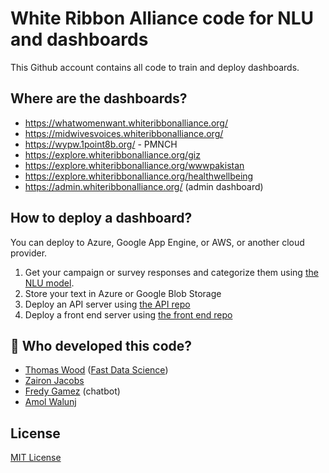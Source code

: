 # White Ribbon Alliance code for NLU and dashboards

This Github account contains all code to train and deploy dashboards.

## Where are the dashboards?

* https://whatwomenwant.whiteribbonalliance.org/
* https://midwivesvoices.whiteribbonalliance.org/
* https://wypw.1point8b.org/ - PMNCH
* https://explore.whiteribbonalliance.org/giz
* https://explore.whiteribbonalliance.org/wwwpakistan
* https://explore.whiteribbonalliance.org/healthwellbeing
* https://admin.whiteribbonalliance.org/ (admin dashboard)

## How to deploy a dashboard?

You can deploy to Azure, Google App Engine, or AWS, or another cloud provider.

1. Get your campaign or survey responses and categorize them using [the NLU model](https://github.com/whiteribbonalliance/womenshealthandwellbeing_public).
2. Store your text in Azure or Google Blob Storage
3. Deploy an API server using [the API repo](https://github.com/whiteribbonalliance/dashboard-api)
4. Deploy a front end server using [the front end repo](https://github.com/whiteribbonalliance/dashboard-front)

## 🧑 Who developed this code?

* [Thomas Wood](https://freelancedatascientist.net/) ([Fast Data Science](https://fastdatascience.com))
* [Zairon Jacobs](https://zaironjacobs.com/)
* [Fredy Gamez](https://github.com/orgs/whiteribbonalliance/people/fredygamez) (chatbot)
* [Amol Walunj](https://github.com/Amoldwalunj)

## License

[MIT License](https://raw.githubusercontent.com/whiteribbonalliance/.github/main/LICENSE)

